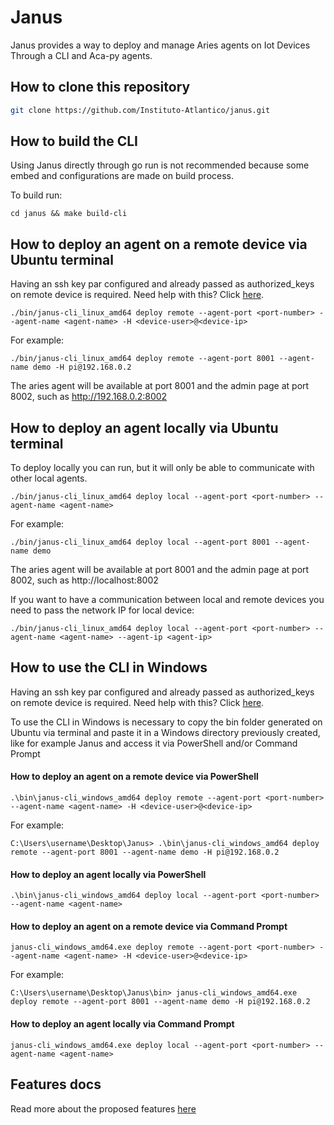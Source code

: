 # Janus

Janus provides a way to deploy and manage Aries agents on Iot Devices Through a CLI and Aca-py agents.

## How to clone this repository

```bash
git clone https://github.com/Instituto-Atlantico/janus.git
```

## How to build the CLI

Using Janus directly through go run is not recommended because some embed and configurations are made on build process. 

To build run:

```
cd janus && make build-cli
```

## How to deploy an agent on a remote device via Ubuntu terminal

Having an ssh key par configured and already passed as authorized_keys on remote device is required. Need help with this? Click [here](https://phoenixnap.com/kb/ssh-with-key).

```
./bin/janus-cli_linux_amd64 deploy remote --agent-port <port-number> --agent-name <agent-name> -H <device-user>@<device-ip>
```

For example:

```
./bin/janus-cli_linux_amd64 deploy remote --agent-port 8001 --agent-name demo -H pi@192.168.0.2
```

The aries agent will be available at port 8001 and the admin page at port 8002, such as http://192.168.0.2:8002

## How to deploy an agent locally via Ubuntu terminal

To deploy locally you can run, but it will only be able to communicate with other local agents.

```
./bin/janus-cli_linux_amd64 deploy local --agent-port <port-number> --agent-name <agent-name>
```

For example:

```
./bin/janus-cli_linux_amd64 deploy local --agent-port 8001 --agent-name demo
```

The aries agent will be available at port 8001 and the admin page at port 8002, such as http://localhost:8002

If you want to have a communication between local and remote devices you need to pass the network IP for local device:

```
./bin/janus-cli_linux_amd64 deploy local --agent-port <port-number> --agent-name <agent-name> --agent-ip <agent-ip>
```

## How to use the CLI in Windows

Having an ssh key par configured and already passed as authorized_keys on remote device is required. Need help with this? Click [here](https://phoenixnap.com/kb/ssh-with-key).

To use the CLI in Windows is necessary to copy the bin folder generated on Ubuntu via terminal and paste it in a Windows directory previously created, like for example Janus and access it via PowerShell and/or Command Prompt

#### How to deploy an agent on a remote device via PowerShell

```
.\bin\janus-cli_windows_amd64 deploy remote --agent-port <port-number> --agent-name <agent-name> -H <device-user>@<device-ip>
```

For example:

```
C:\Users\username\Desktop\Janus> .\bin\janus-cli_windows_amd64 deploy remote --agent-port 8001 --agent-name demo -H pi@192.168.0.2
```

#### How to deploy an agent locally via PowerShell

```
.\bin\janus-cli_windows_amd64 deploy local --agent-port <port-number> --agent-name <agent-name>
```

#### How to deploy an agent on a remote device via Command Prompt

```
janus-cli_windows_amd64.exe deploy remote --agent-port <port-number> --agent-name <agent-name> -H <device-user>@<device-ip>
```

For example:

```
C:\Users\username\Desktop\Janus\bin> janus-cli_windows_amd64.exe deploy remote --agent-port 8001 --agent-name demo -H pi@192.168.0.2
```

#### How to deploy an agent locally via Command Prompt

```
janus-cli_windows_amd64.exe deploy local --agent-port <port-number> --agent-name <agent-name>
```

## Features docs

Read more about the proposed features [here](./docs/readme.md)
